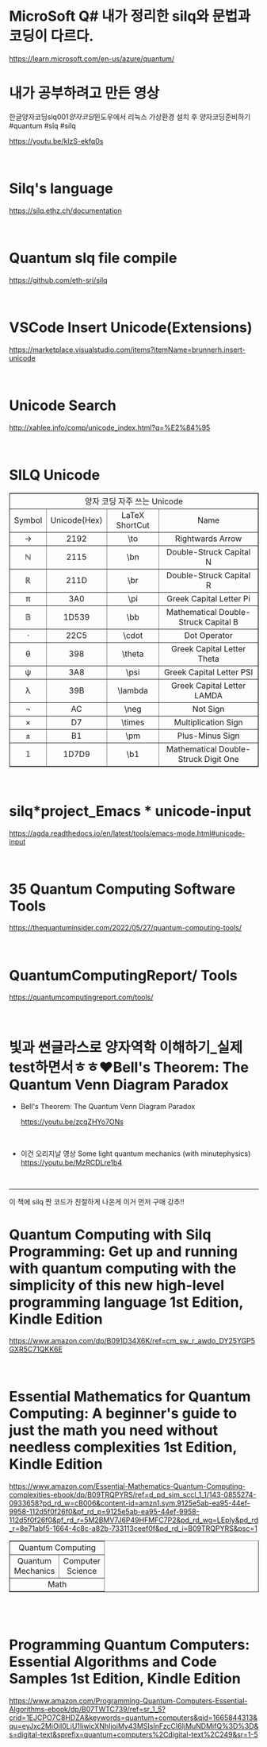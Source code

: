 # MicroSoft Q# 내가 정리한 silq와 문법과 코딩이 다르다.

https://learn.microsoft.com/en-us/azure/quantum/

# 내가 공부하려고 만든 영상

한글양자코딩slq001*양자코딩*윈도우에서 리눅스 가상환경 설치 후 양자코딩준비하기 #quantum #slq #silq

https://youtu.be/klzS-ekfq0s

<br>

# Silq's language

https://silq.ethz.ch/documentation

<br>

# Quantum slq file compile

https://github.com/eth-sri/silq

<br>

# VSCode Insert Unicode(Extensions)

https://marketplace.visualstudio.com/items?itemName=brunnerh.insert-unicode

<br>

# Unicode Search

http://xahlee.info/comp/unicode_index.html?q=%E2%84%95

<br>

# SILQ Unicode

<table border="1">
    <tr>
    <td colspan="4" align="center">양자 코딩  자주 쓰는 Unicode</td>
    </tr>
    <tr align="center">
        <td>Symbol</td>
        <td>Unicode(Hex)</td>
        <td>LaTeX ShortCut</td>
        <td>Name</td>
    </tr>
    <tr align="center">
        <td>→</td>
        <td>2192</td>
        <td>\to</td>
        <td>Rightwards Arrow</td>
    </td>
    </tr>
    <tr align="center">
        <td>ℕ</td>
        <td>2115</td>
        <td>\bn</td>
        <td>Double-Struck Capital N</td>
    </td>
    </tr>
    <tr align="center">
        <td>ℝ</td>
        <td>211D</td>
        <td>\br</td>
        <td>Double-Struck Capital R</td>
    </td>
    </tr>
    <tr align="center">
        <td>π</td>
        <td>3A0</td>
        <td>\pi</td>
        <td>Greek Capital Letter Pi</td>
    </td>
    </tr>
    <tr align="center">
        <td>𝔹</td>
        <td>1D539</td>
        <td>\bb</td>
        <td>Mathematical Double-Struck Capital B</td>
    </td>
    </tr>
    <tr align="center">
        <td>⋅</td>
        <td>22C5</td>
        <td>\cdot</td>
        <td>Dot Operator</td>
    </td>
    </tr>
    <tr align="center">
        <td>θ</td>
        <td>398</td>
        <td>\theta</td>
        <td>Greek Capital Letter Theta</td>
    </td>
    </tr>
    <tr align="center">
        <td>ψ</td>
        <td>3A8</td>
        <td>\psi</td>
        <td>Greek Capital Letter PSI</td>
    </td>
    </tr>
    <tr align="center">
        <td>λ</td>
        <td>39B</td>
        <td>\lambda</td>
        <td>Greek Capital Letter LAMDA</td>
    </td>
    </tr>
    <tr align="center">
        <td>¬</td>
        <td>AC</td>
        <td>\neg</td>
        <td>Not Sign</td>
    </td>
    </tr>
    <tr align="center">
        <td>×</td>
        <td>D7</td>
        <td>\times</td>
        <td>Multiplication Sign</td>
    </td>
    </tr>
    <tr align="center">
        <td>±</td>
        <td>B1</td>
        <td>\pm</td>
        <td>Plus-Minus Sign</td>
    </td>
    </tr>
    <tr align="center">
        <td>𝟙</td>
        <td>1D7D9</td>
        <td>\b1</td>
        <td>Mathematical Double-Struck Digit One</td>
    </td>
    </tr>
</table>

<br>

# silq*project_Emacs * unicode-input

https://agda.readthedocs.io/en/latest/tools/emacs-mode.html#unicode-input

<br>

# 35 Quantum Computing Software Tools

https://thequantuminsider.com/2022/05/27/quantum-computing-tools/

<br>

# QuantumComputingReport/ Tools

https://quantumcomputingreport.com/tools/

<br>

# 빛과 썬글라스로 양자역학 이해하기\_실제test하면서ㅎㅎ❤️Bell's Theorem: The Quantum Venn Diagram Paradox

- Bell's Theorem: The Quantum Venn Diagram Paradox

  https://youtu.be/zcqZHYo7ONs

<br>

- 이건 오리지날 영상
  Some light quantum mechanics (with minutephysics)
  https://youtu.be/MzRCDLre1b4

<br>

<hr>

이 책에 silq 짠 코드가 친절하게 나온게 이거 먼저 구매 강추!!

# Quantum Computing with Silq Programming: Get up and running with quantum computing with the simplicity of this new high-level programming language 1st Edition, Kindle Edition

https://www.amazon.com/dp/B091D34X6K/ref=cm_sw_r_awdo_DY25YGP5GXR5C71QKK6E

<br>

# Essential Mathematics for Quantum Computing: A beginner's guide to just the math you need without needless complexities 1st Edition, Kindle Edition

https://www.amazon.com/Essential-Mathematics-Quantum-Computing-complexities-ebook/dp/B09TRQPYRS/ref=d_pd_sim_sccl_1_1/143-0855274-0933658?pd_rd_w=cB006&content-id=amzn1.sym.9125e5ab-ea95-44ef-9958-112d5f0f26f0&pf_rd_p=9125e5ab-ea95-44ef-9958-112d5f0f26f0&pf_rd_r=5M2BMV7J6P49HFMFC7P2&pd_rd_wg=LEpIy&pd_rd_r=8e71abf5-1664-4c8c-a82b-733113ceef0f&pd_rd_i=B09TRQPYRS&psc=1

<table border="1">
    <tr>
    <td colspan="2" align="center">Quantum Computing</td>
    </tr>
    <tr align="center">
        <td>Quantum<br>Mechanics</td>
        <td>Computer<br>Science</td>
    </tr>
    <tr>
    <td colspan="2" align="center">Math</td>
    </tr>
</table>

<br>
<br>

# Programming Quantum Computers: Essential Algorithms and Code Samples 1st Edition, Kindle Edition

https://www.amazon.com/Programming-Quantum-Computers-Essential-Algorithms-ebook/dp/B07TWTC739/ref=sr_1_5?crid=1EJCPO7C8HDZA&keywords=quantum+computers&qid=1665844313&qu=eyJxc2MiOiI0LjU1IiwicXNhIjoiMy43MSIsInFzcCI6IjMuNDMifQ%3D%3D&s=digital-text&sprefix=quantum+computers%2Cdigital-text%2C249&sr=1-5

<br>
